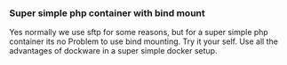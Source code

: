 ### Super simple php container with bind mount

Yes normally we use sftp for some reasons, but for a super simple php container its no Problem to use bind mounting.
Try it your self. Use all the advantages of dockware in a super simple docker setup.

